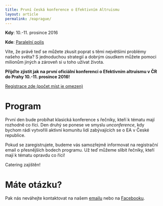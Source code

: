 ```yaml
---
title: První česká konference o Efektivním Altruismu
layout: article
permalink: /eaprague/
---
```

**Kdy**: 10.-11. prosince 2016

**Kde**: [Paralelní polis](https://www.paralelnipolis.cz/)

Víte, že právě teď se můžete zkusit poprat s těmi největšími problémy našeho světa? S jednoduchou strategií a dobrým úsudkem můžete pomoci milionům jiných a zároveň si u toho užívat života. 

**Přijďte zjistit jak na první oficiální konferenci o Efektivním altruismu v ČR do Prahy 10.-11. prosince 2016!** 

[Registrace zde (počet míst je omezen)](https://www.picatic.com/eaprague)

# Program

První den bude probíhat klasická konference s řečníky, kteří k tématu mají rozhodně co říci. Den druhý se ponese ve smyslu *unconference*, kdy bychom rádi vytvořili aktivní komunitu lidí zabývajících se o EA v České republice.

Pokud se zaregistrujete, budeme vás samozřejmě informovat na registrační email o přesnějších bodech programu. Už teď můžeme slíbit řečníky, kteří mají k tématu opravdu co říci!

Catering zajištěn!

# Máte otázku?

Pak nás neváhejte kontaktovat na našem [emailu](mailto:efektivnialtruismus@gmail.com) nebo na [Facebooku](https://www.facebook.com/groups/efektivnialtruismuscz/505083673035289/).

